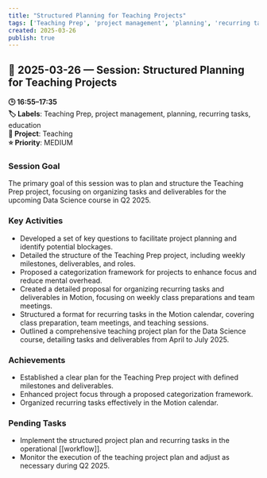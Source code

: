 ```yaml
---
title: "Structured Planning for Teaching Projects"
tags: ['Teaching Prep', 'project management', 'planning', 'recurring tasks', 'education']
created: 2025-03-26
publish: true
---
```


## 📅 2025-03-26 — Session: Structured Planning for Teaching Projects

**🕒 16:55–17:35**  
**🏷️ Labels**: Teaching Prep, project management, planning, recurring tasks, education  
**📂 Project**: Teaching  
**⭐ Priority**: MEDIUM  


### Session Goal
The primary goal of this session was to plan and structure the Teaching Prep project, focusing on organizing tasks and deliverables for the upcoming Data Science course in Q2 2025.

### Key Activities
- Developed a set of key questions to facilitate project planning and identify potential blockages.
- Detailed the structure of the Teaching Prep project, including weekly milestones, deliverables, and roles.
- Proposed a categorization framework for projects to enhance focus and reduce mental overhead.
- Created a detailed proposal for organizing recurring tasks and deliverables in Motion, focusing on weekly class preparations and team meetings.
- Structured a format for recurring tasks in the Motion calendar, covering class preparation, team meetings, and teaching sessions.
- Outlined a comprehensive teaching project plan for the Data Science course, detailing tasks and deliverables from April to July 2025.

### Achievements
- Established a clear plan for the Teaching Prep project with defined milestones and deliverables.
- Enhanced project focus through a proposed categorization framework.
- Organized recurring tasks effectively in the Motion calendar.

### Pending Tasks
- Implement the structured project plan and recurring tasks in the operational [[workflow]].
- Monitor the execution of the teaching project plan and adjust as necessary during Q2 2025.
